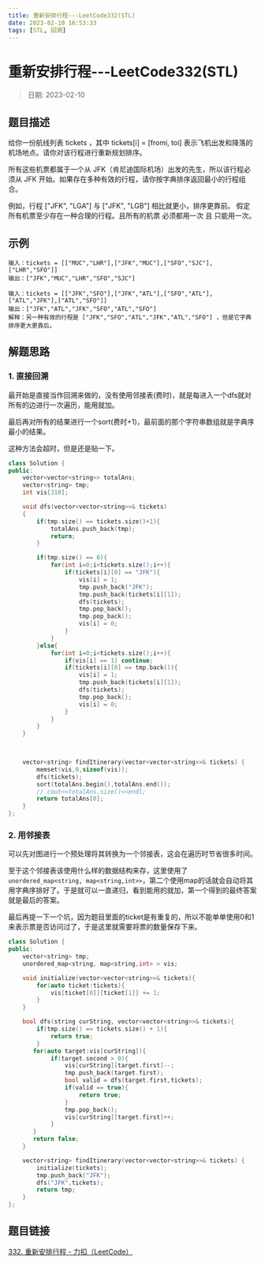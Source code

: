 ```yaml
---
title: 重新安排行程---LeetCode332(STL)
date: 2023-02-10 16:53:33
tags: [STL, 回溯]
---
```

# 重新安排行程---LeetCode332(STL)
> 日期: 2023-02-10

## 题目描述

给你一份航线列表 tickets ，其中 tickets[i] = [fromi, toi] 表示飞机出发和降落的机场地点。请你对该行程进行重新规划排序。

所有这些机票都属于一个从 JFK（肯尼迪国际机场）出发的先生，所以该行程必须从 JFK 开始。如果存在多种有效的行程，请你按字典排序返回最小的行程组合。

例如，行程 ["JFK", "LGA"] 与 ["JFK", "LGB"] 相比就更小，排序更靠前。
假定所有机票至少存在一种合理的行程。且所有的机票 必须都用一次 且 只能用一次。

## 示例

```
输入：tickets = [["MUC","LHR"],["JFK","MUC"],["SFO","SJC"],["LHR","SFO"]]
输出：["JFK","MUC","LHR","SFO","SJC"]

输入：tickets = [["JFK","SFO"],["JFK","ATL"],["SFO","ATL"],["ATL","JFK"],["ATL","SFO"]]
输出：["JFK","ATL","JFK","SFO","ATL","SFO"]
解释：另一种有效的行程是 ["JFK","SFO","ATL","JFK","ATL","SFO"] ，但是它字典排序更大更靠后。

```



## 解题思路

### 1. 直接回溯

最开始是直接当作回溯来做的，没有使用邻接表(费时)，就是每进入一个dfs就对所有的边进行一次遍历，能用就加。

最后再对所有的结果进行一个sort(费时+1)，最前面的那个字符串数组就是字典序最小的结果。

这种方法会超时，但是还是贴一下。

```cpp
class Solution {
public:
    vector<vector<string>> totalAns;
    vector<string> tmp;
    int vis[310];

    void dfs(vector<vector<string>>& tickets)
    {
        if(tmp.size() == tickets.size()+1){
            totalAns.push_back(tmp);
            return;
        }

        if(tmp.size() == 0){
            for(int i=0;i<tickets.size();i++){
                if(tickets[i][0] == "JFK"){
                    vis[i] = 1;
                    tmp.push_back("JFK");
                    tmp.push_back(tickets[i][1]);
                    dfs(tickets);
                    tmp.pop_back();
                    tmp.pop_back();
                    vis[i] = 0;
                }
            }
        }else{
            for(int i=0;i<tickets.size();i++){
                if(vis[i] == 1) continue;
                if(tickets[i][0] == tmp.back()){
                    vis[i] = 1;
                    tmp.push_back(tickets[i][1]);
                    dfs(tickets);
                    tmp.pop_back();
                    vis[i] = 0;
                }
            }
        }
    }

    

    vector<string> findItinerary(vector<vector<string>>& tickets) {
        memset(vis,0,sizeof(vis));
        dfs(tickets);
        sort(totalAns.begin(),totalAns.end());
        // cout<<totalAns.size()<<endl;
        return totalAns[0];      
    }
};
```



### 2. 用邻接表

可以先对图进行一个预处理将其转换为一个邻接表，这会在遍历时节省很多时间。

至于这个邻接表该使用什么样的数据结构来存，这里使用了 `unordered_map<string, map<string,int>>`，第二个使用map的话就会自动将其用字典序排好了。于是就可以一直递归，看到能用的就加，第一个得到的最终答案就是最后的答案。

最后再提一下一个坑，因为题目里面的ticket是有重复的，所以不能单单使用0和1来表示票是否访问过了，于是这里就需要将票的数量保存下来。

```cpp
class Solution {
public:
    vector<string> tmp;
    unordered_map<string, map<string,int> > vis; 

    void initialize(vector<vector<string>>& tickets){
        for(auto ticket:tickets){
            vis[ticket[0]][ticket[1]] += 1;
        }
    }

    bool dfs(string curString, vector<vector<string>>& tickets){
        if(tmp.size() == tickets.size() + 1){
            return true;
        }
       for(auto target:vis[curString]){
            if(target.second > 0){
                vis[curString][target.first]--;
                tmp.push_back(target.first);
                bool valid = dfs(target.first,tickets);
                if(valid == true){
                    return true;
                }
                tmp.pop_back();
                vis[curString][target.first]++;
            }
       }
       return false;
    }

    vector<string> findItinerary(vector<vector<string>>& tickets) {
        initialize(tickets);
        tmp.push_back("JFK");
        dfs("JFK",tickets);
        return tmp;      
    }
};
```



## 题目链接

[332. 重新安排行程 - 力扣（LeetCode）](https://leetcode.cn/problems/reconstruct-itinerary/)